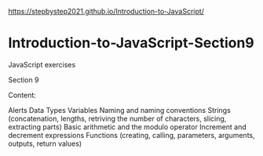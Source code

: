 https://stepbystep2021.github.io/Introduction-to-JavaScript/

# Introduction-to-JavaScript-Section9
JavaScript exercises

Section 9

Content:

Alerts
Data Types
Variables
Naming and naming conventions
Strings (concatenation, lengths, retriving the number of characters, slicing, extracting parts)
Basic arithmetic and the modulo operator
Increment and decrement expressions
Functions (creating, calling, parameters, arguments, outputs, return values)
